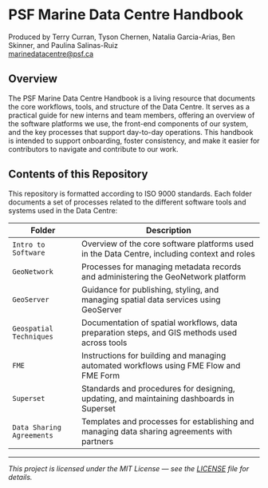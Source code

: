 # PSF Marine Data Centre Handbook
Produced by Terry Curran, Tyson Chernen, Natalia Garcia-Arias, Ben Skinner, and Paulina Salinas-Ruiz  
marinedatacentre@psf.ca

## Overview

The PSF Marine Data Centre Handbook is a living resource that documents the core workflows, tools, and structure of the Data Centre. 
It serves as a practical guide for new interns and team members, offering an overview of the software platforms we use, the front-end components of our system, and the key processes that support day-to-day operations. 
This handbook is intended to support onboarding, foster consistency, and make it easier for contributors to navigate and contribute to our work.

## Contents of this Repository

This repository is formatted according to ISO 9000 standards. Each folder documents a set of processes related to the different software tools and systems used in the Data Centre:

| Folder                    | Description                                                                 |
|---------------------------|-----------------------------------------------------------------------------|
| `Intro to Software`       | Overview of the core software platforms used in the Data Centre, including context and roles |
| `GeoNetwork`              | Processes for managing metadata records and administering the GeoNetwork platform |
| `GeoServer`               | Guidance for publishing, styling, and managing spatial data services using GeoServer |
| `Geospatial Techniques`   | Documentation of spatial workflows, data preparation steps, and GIS methods used across tools |
| `FME`                     | Instructions for building and managing automated workflows using FME Flow and FME Form |
| `Superset`                | Standards and procedures for designing, updating, and maintaining dashboards in Superset |
| `Data Sharing Agreements` | Templates and processes for establishing and managing data sharing agreements with partners |


---

*This project is licensed under the MIT License — see the [LICENSE](LICENSE) file for details.*
